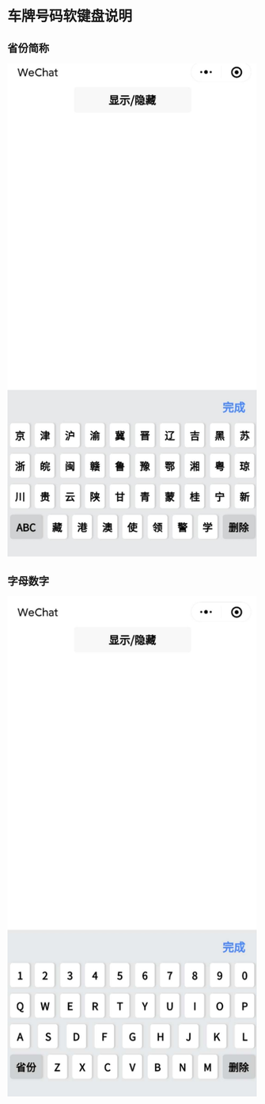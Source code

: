 # 车牌号码软键盘说明

## 省份简称
![省份简称](screenshots\keyboard-pros.jpg)
## 字母数字
![省份简称](screenshots\keyboard-letters.jpg)
